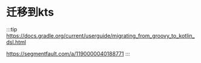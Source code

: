 # 迁移到kts

:::tip
<https://docs.gradle.org/current/userguide/migrating_from_groovy_to_kotlin_dsl.html>

<https://segmentfault.com/a/1190000040188771>
:::
